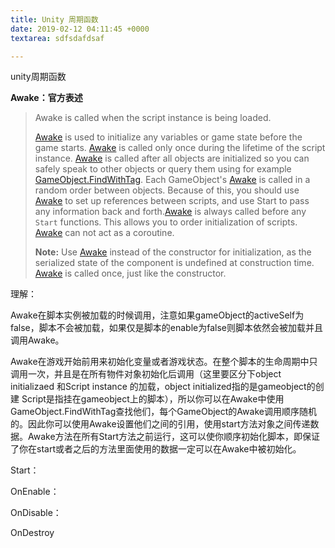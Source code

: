 ```yaml
---
title: Unity 周期函数
date: 2019-02-12 04:11:45 +0000
textarea: sdfsdafdsaf

---
```

unity周期函数

**Awake：官方表述**

> Awake is called when the script instance is being loaded.
>
> [Awake](https://docs.unity3d.com/ScriptReference/MonoBehaviour.Awake.html) is used to initialize any variables or game state before the game starts. [Awake](https://docs.unity3d.com/ScriptReference/MonoBehaviour.Awake.html) is called only once during the lifetime of the script instance. [Awake](https://docs.unity3d.com/ScriptReference/MonoBehaviour.Awake.html) is called after all objects are initialized so you can safely speak to other objects or query them using for example [GameObject.FindWithTag](https://docs.unity3d.com/ScriptReference/GameObject.FindWithTag.html). Each GameObject's [Awake](https://docs.unity3d.com/ScriptReference/MonoBehaviour.Awake.html) is called in a random order between objects. Because of this, you should use [Awake](https://docs.unity3d.com/ScriptReference/MonoBehaviour.Awake.html) to set up references between scripts, and use Start to pass any information back and forth.[Awake](https://docs.unity3d.com/ScriptReference/MonoBehaviour.Awake.html) is always called before any `Start` functions. This allows you to order initialization of scripts. [Awake](https://docs.unity3d.com/ScriptReference/MonoBehaviour.Awake.html) can not act as a coroutine.  
>   
> **Note:** Use [Awake](https://docs.unity3d.com/ScriptReference/MonoBehaviour.Awake.html) instead of the constructor for initialization, as the serialized state of the component is undefined at construction time. [Awake](https://docs.unity3d.com/ScriptReference/MonoBehaviour.Awake.html) is called once, just like the constructor.

理解：

Awake在脚本实例被加载的时候调用，注意如果gameObject的activeSelf为false，脚本不会被加载，如果仅是脚本的enable为false则脚本依然会被加载并且调用Awake。

Awake在游戏开始前用来初始化变量或者游戏状态。在整个脚本的生命周期中只调用一次，并且是在所有物件对象初始化后调用（这里要区分下object initializaed 和Script instance 的加载，object initialized指的是gameobject的创建 Script是指挂在gameobject上的脚本），所以你可以在Awake中使用GameObject.FindWithTag查找他们，每个GameObject的Awake调用顺序随机的。因此你可以使用Awake设置他们之间的引用，使用start方法对象之间传递数据。Awake方法在所有Start方法之前运行，这可以使你顺序初始化脚本，即保证了你在start或者之后的方法里面使用的数据一定可以在Awake中被初始化。

Start：

OnEnable：

OnDisable：

OnDestroy